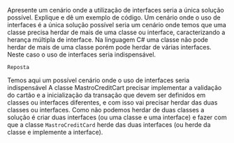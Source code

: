 Apresente um cenário onde a utilização de interfaces seria a única solução possível. Explique
e dê um exemplo de código.
Um cenário onde o uso de interfaces é a única solução possível seria um cenário onde temos que uma classe
precisa herdar de mais de uma classe ou interface, caracterizando a herança múltipla de interface.
Na linguagem C# uma classe não pode herdar de mais de uma classe porém pode herdar de várias interfaces.
Neste caso o uso de interfaces seria indispensável.

`Reposta`

Temos aqui um possível cenário onde o uso de
interfaces seria indispensável
A classe MastroCreditCart precisar implementar a
validação do cartão e a inicialização da transação que
devem ser definidos em classes ou interfaces
diferentes, e com isso vai precisar herdar das duas
classes ou interfaces.
Como não podemos herdar de duas classes a solução é
criar duas interfaces (ou uma classe e uma interface) e
fazer com que a classe `MastroCreditCard` herde das
duas interfaces (ou herde da classe e implemente a
interface).